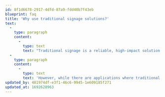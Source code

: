 ```yaml
---
id: 8f1d6678-2917-4dfd-87a9-fdd40b7f43eb
blueprint: faq
title: 'Why use traditional signage solutions?'
text:
  -
    type: paragraph
    content:
      -
        type: text
        text: "Traditional signage is a reliable, high-impact solution that’s appropriate for usage where messaging should remain mostly static. Traditional signage can be cost-effective to install and is easy to manage, as no ongoing customisation or updating is required.\_"
  -
    type: paragraph
    content:
      -
        type: text
        text: 'However, while there are applications where traditional signage alone is appropriate, most brands will see the best results from a combination of both traditional and digital signage solutions.'
updated_by: 481974df-e3f1-46c6-9945-1e609185f271
updated_at: 1692628963
---
```


